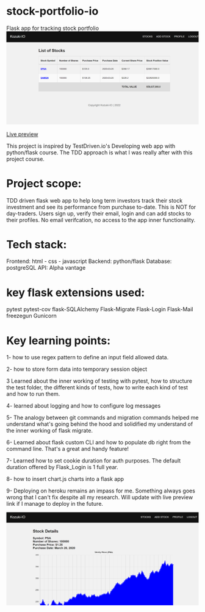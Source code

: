 # stock-portfolio-io
Flask app for tracking stock portfolio
![stock-portfolio-io](/screenshots/stocks.png)

<a href="https://kozuki-io-app.herokuapp.com/">Live preview</a>

This project is inspired by TestDriven.io's Developing web app with python/flask course. The TDD approach is what I was really after with this project course.

# Project scope: 
TDD driven flask web app to help long term investors track their stock investment and see its performance from purchase to-date.
This is NOT for day-traders. Users sign up, verify their email, login and can add stocks to their profiles. No email verifcation, no access to the app inner functionality.

# Tech stack:
Frontend: html - css - javascript
Backend: python/flask
Database: postgreSQL
API: Alpha vantage

# key flask extensions used:
pytest
pytest-cov
flask-SQLAlchemy
Flask-Migrate
Flask-Login
Flask-Mail
freezegun
Gunicorn

# Key learning points:
1- how to use regex pattern to define an input field allowed data.

2- how to store form data into temporary session object

3 Learned about the inner working of testing with pytest, how to structure the test folder, the different kinds of tests, how to write each kind of test and how to run them.

4- learned about logging and how to configure log messages

5- The analogy between git commands and migration commands helped me understand what's going behind the hood and solidified my understand of the inner working of flask migrate.

6- Learned about flask custom CLI and how to populate db right from the command line. That's a great and handy feature!

7- Learned how to set cookie duration for auth purposes. The default duration offered by Flask_Login is 1 full year.

8- how to insert chart.js charts into a flask app

9- Deploying on heroku remains an impass for me. Something always goes wrong that I can't fix despite all my research. Will update with live preview link if I manage to deploy in the future.

![stock-portfolio-io](/screenshots/stock-detail.png)